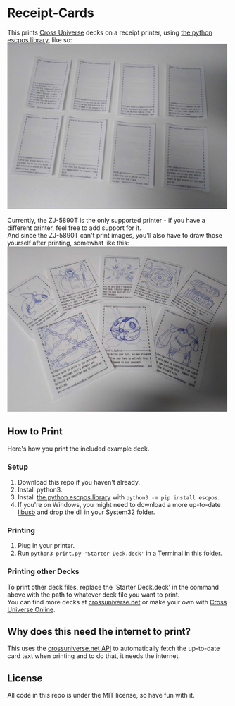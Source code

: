# Receipt-Cards
This prints [Cross Universe](https://crossuniverse.net/jp) decks on a receipt printer, using [the python escpos library](https://github.com/python-escpos/python-escpos), like so:  
<img src="https://raw.githubusercontent.com/Psychpsyo/Receipt-Cards/main/example.jpg" width="500">

Currently, the ZJ-5890T is the only supported printer - if you have a different printer, feel free to add support for it.  
And since the ZJ-5890T can't print images, you'll also have to draw those yourself after printing, somewhat like this:  
<img src="https://raw.githubusercontent.com/Psychpsyo/Receipt-Cards/main/exampleDrawn.jpg" width="500">

## How to Print
Here's how you print the included example deck.  

### Setup
1. Download this repo if you haven't already.
2. Install python3.
3. Install [the python escpos library](https://github.com/python-escpos/python-escpos) with `python3 -m pip install escpos`.
4. If you're on Windows, you might need to download a more up-to-date [libusb](https://libusb.info/) and drop the dll in your System32 folder.

### Printing
1. Plug in your printer.
2. Run `python3 print.py 'Starter Deck.deck'` in a Terminal in this folder.

### Printing other Decks
To print other deck files, replace the 'Starter Deck.deck' in the command above with the path to whatever deck file you want to print.  
You can find more decks at [crossuniverse.net](https://crossuniverse.net/decks) or make your own with [Cross Universe Online](https://battle.crossuniverse.net/deckMaker/index.html).

## Why does this need the internet to print?
This uses the [crossuniverse.net API](https://crossuniverse.net/apiDocs/) to automatically fetch the up-to-date card text when printing and to do that, it needs the internet.

## License
All code in this repo is under the MIT license, so have fun with it.

